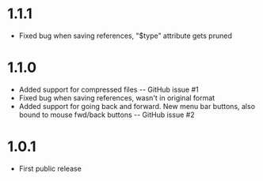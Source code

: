 # 1.1.1

- Fixed bug when saving references, "$type" attribute gets pruned

# 1.1.0

- Added support for compressed files -- GitHub issue #1
- Fixed bug when saving references, wasn't in original format
- Added support for going back and forward. New menu bar buttons, also bound to mouse fwd/back buttons -- GitHub issue #2

# 1.0.1

- First public release
